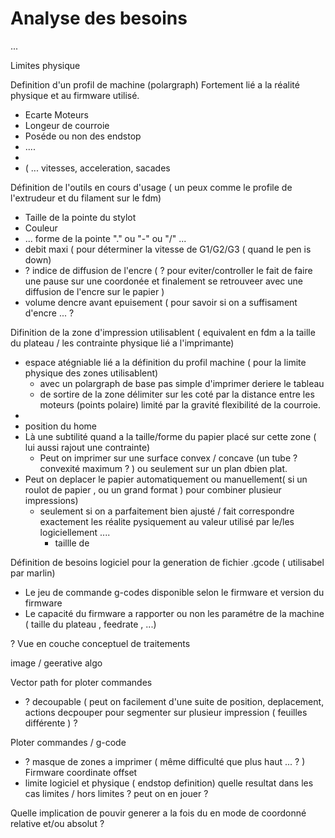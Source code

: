 # Analyse des besoins 

...

Limites physique 

Definition d'un profil de machine (polargraph) Fortement lié a la réalité physique et au firmware utilisé.
* Ecarte Moteurs
* Longeur de courroie
* Poséde ou non des endstop
* ....
* 
* ( ... vitesses, acceleration, sacades 

Définition de l'outils en cours d'usage ( un peux comme le profile de l'extrudeur et du filament sur le fdm)
* Taille de la pointe du stylot
* Couleur
* ... forme de la pointe "." ou "-" ou "/" ...
* debit maxi ( pour déterminer la vitesse de G1/G2/G3 ( quand le pen is down)
* ? indice de diffusion de l'encre ( ? pour eviter/controller le fait de faire une pause sur une coordonée et finalement se retrouveer avec une diffusion de l'encre sur le papier )
* volume dencre avant epuisement ( pour savoir si on a suffisament d'encre ... ?


Difinition de la zone d'impression utilisablent ( equivalent en fdm a la taille du plateau / les contrainte physique lié a l'imprimante)
* espace atégniable lié a la définition du profil machine ( pour la limite physique des zones utilisablent) 
  * avec un polargraph de base pas simple d'imprimer deriere le tableau 
  * de sortire de la zone délimiter sur les coté par la distance entre les moteurs (points polaire) limité par la gravité flexibilité de la courroie.
* 
* position du home
* Là une subtilité quand a la taille/forme du papier placé sur cette zone ( lui aussi rajout une contrainte)
  * Peut on imprimer sur une surface convex / concave  (un tube ? convexité maximum ? ) ou seulement sur un plan dbien plat.
* Peut on deplacer le papier automatiquement ou manuellement( si un roulot de papier , ou un grand format ) pour combiner plusieur impressions) 
  * seulement si on a parfaitement bien ajusté / fait correspondre exactement les réalite pysiquement au valeur utilisé par le/les logiciellement .... 
    * taillle de


Définition de besoins logiciel pour la generation de fichier .gcode ( utilisabel par marlin)
* Le jeu de commande g-codes disponible selon le firmware et version du firmware
* Le capacité du firmware a rapporter ou non les paramétre de la machine ( taille du plateau , feedrate , ...)

? Vue en couche conceptuel de traitements

image / geerative algo

Vector path for ploter commandes
* ? decoupable ( peut on facilement d'une suite de position, deplacement, actions  decpouper pour segmenter sur plusieur impression ( feuilles différente ) ?

Ploter commandes / g-code
* ? masque de zones a imprimer ( même difficulté que plus haut ... ? )
Firmware coordinate offset
* limite logiciel et physique ( endstop definition) quelle resultat dans les cas limites / hors limites ? peut on en jouer ?

Quelle implication de pouvir generer a la fois du en mode de coordonné relative et/ou absolut ?





